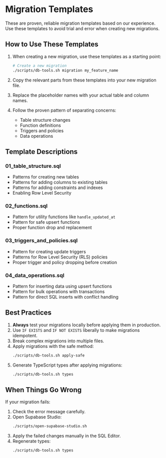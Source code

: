 # Migration Templates

These are proven, reliable migration templates based on our experience. Use these templates to avoid trial and error when creating new migrations.

## How to Use These Templates

1. When creating a new migration, use these templates as a starting point:
   ```bash
   # Create a new migration
   ./scripts/db-tools.sh migration my_feature_name
   ```

2. Copy the relevant parts from these templates into your new migration file.

3. Replace the placeholder names with your actual table and column names.

4. Follow the proven pattern of separating concerns:
   - Table structure changes
   - Function definitions
   - Triggers and policies
   - Data operations

## Template Descriptions

### 01_table_structure.sql
- Patterns for creating new tables
- Patterns for adding columns to existing tables
- Patterns for adding constraints and indexes
- Enabling Row Level Security

### 02_functions.sql
- Pattern for utility functions like `handle_updated_at`
- Pattern for safe upsert functions
- Proper function drop and replacement

### 03_triggers_and_policies.sql
- Pattern for creating update triggers
- Patterns for Row Level Security (RLS) policies
- Proper trigger and policy dropping before creation

### 04_data_operations.sql
- Pattern for inserting data using upsert functions
- Pattern for bulk operations with transactions
- Pattern for direct SQL inserts with conflict handling

## Best Practices

1. **Always** test your migrations locally before applying them in production.
2. Use `IF EXISTS` and `IF NOT EXISTS` liberally to make migrations idempotent.
3. Break complex migrations into multiple files.
4. Apply migrations with the safe method:
   ```bash
   ./scripts/db-tools.sh apply-safe
   ```
5. Generate TypeScript types after applying migrations:
   ```bash
   ./scripts/db-tools.sh types
   ```

## When Things Go Wrong

If your migration fails:

1. Check the error message carefully.
2. Open Supabase Studio:
   ```bash
   ./scripts/open-supabase-studio.sh
   ```
3. Apply the failed changes manually in the SQL Editor.
4. Regenerate types:
   ```bash
   ./scripts/db-tools.sh types
   ``` 